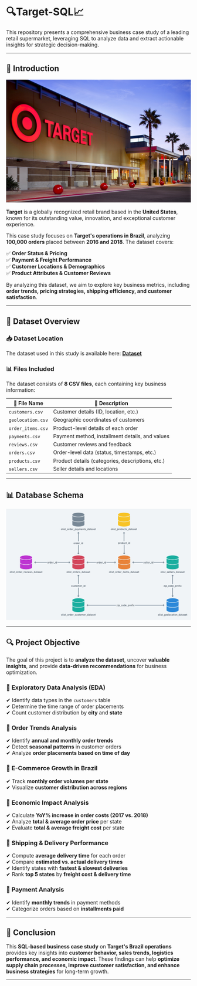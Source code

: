 
# 🔍**Target-SQL**📈

This repository presents a comprehensive business case study of a leading retail supermarket, leveraging SQL to analyze data and extract actionable insights for strategic decision-making.

---

## 📌 **Introduction**  
![Target Logo](https://github.com/taraksanthoshpunithan/src/blob/main/images/TargetLogo.jpeg?raw=true)

**Target** is a globally recognized retail brand based in the **United States**, known for its outstanding value, innovation, and exceptional customer experience. 

This case study focuses on **Target's operations in Brazil**, analyzing **100,000 orders** placed between **2016 and 2018**. The dataset covers:

✅ **Order Status & Pricing**  
✅ **Payment & Freight Performance**  
✅ **Customer Locations & Demographics**  
✅ **Product Attributes & Customer Reviews**  

By analyzing this dataset, we aim to explore key business metrics, including **order trends, pricing strategies, shipping efficiency, and customer satisfaction**.

---

## 📌 **Dataset Overview**

### 📥 **Dataset Location**  
The dataset used in this study is available here: **[Dataset](https://drive.google.com/drive/folders/1TGEc66YKbD443nslRi1bWgVd238gJCnb)**  

### 📊 **Files Included**  
The dataset consists of **8 CSV files**, each containing key business information:

| 📜 **File Name** | 📄 **Description** |
|-------------|--------------|
| `customers.csv` | Customer details (ID, location, etc.) |
| `geolocation.csv` | Geographic coordinates of customers |
| `order_items.csv` | Product-level details of each order |
| `payments.csv` | Payment method, installment details, and values |
| `reviews.csv` | Customer reviews and feedback |
| `orders.csv` | Order-level data (status, timestamps, etc.) |
| `products.csv` | Product details (categories, descriptions, etc.) |
| `sellers.csv` | Seller details and locations |

---

## 📊 **Database Schema**  

![Schema](https://github.com/taraksanthoshpunithan/src/blob/main/images/TargetSchema.png?raw=true)

---

## 🔍 **Project Objective**  
The goal of this project is to **analyze the dataset**, uncover **valuable insights**, and provide **data-driven recommendations** for business optimization.

### 🔹 **Exploratory Data Analysis (EDA)**  
✔ Identify data types in the `customers` table  
✔ Determine the time range of order placements  
✔ Count customer distribution by **city** and **state**  

### 🔹 **Order Trends Analysis**  
✔ Identify **annual and monthly order trends**  
✔ Detect **seasonal patterns** in customer orders  
✔ Analyze **order placements based on time of day**  

### 🔹 **E-Commerce Growth in Brazil**  
✔ Track **monthly order volumes per state**  
✔ Visualize **customer distribution across regions**  

### 🔹 **Economic Impact Analysis**  
✔ Calculate **YoY% increase in order costs (2017 vs. 2018)**  
✔ Analyze **total & average order price** per state  
✔ Evaluate **total & average freight cost** per state  

### 🔹 **Shipping & Delivery Performance**  
✔ Compute **average delivery time** for each order  
✔ Compare **estimated vs. actual delivery times**  
✔ Identify states with **fastest & slowest deliveries**  
✔ Rank **top 5 states** by **freight cost & delivery time**  

### 🔹 **Payment Analysis**  
✔ Identify **monthly trends** in payment methods  
✔ Categorize orders based on **installments paid**  

---

## 🎯 **Conclusion**  
This **SQL-based business case study** on **Target's Brazil operations** provides key insights into **customer behavior, sales trends, logistics performance, and economic impact**. These findings can help **optimize supply chain processes, improve customer satisfaction, and enhance business strategies** for long-term growth.  

---
